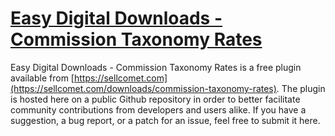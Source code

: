 # [Easy Digital Downloads - Commission Taxonomy Rates](https://sellcomet.com/downloads/commission-taxonomy-rates)

Easy Digital Downloads - Commission Taxonomy Rates is a free plugin available from [https://sellcomet.com](https://sellcomet.com/downloads/commission-taxonomy-rates). The plugin is hosted here on a public Github repository in order to better facilitate community contributions from developers and users alike. If you have a suggestion, a bug report, or a patch for an issue, feel free to submit it here.

